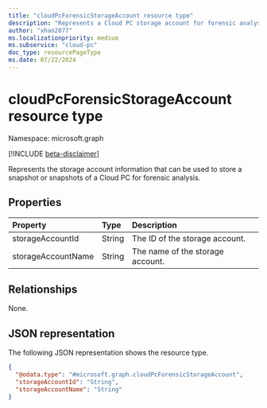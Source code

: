 ```yaml
---
title: "cloudPcForensicStorageAccount resource type"
description: "Represents a Cloud PC storage account for forensic analysis."
author: "xhan2077"
ms.localizationpriority: medium
ms.subservice: "cloud-pc"
doc_type: resourcePageType
ms.date: 07/22/2024
---
```


# cloudPcForensicStorageAccount resource type

Namespace: microsoft.graph

[!INCLUDE [beta-disclaimer](../../includes/beta-disclaimer.md)]

Represents the storage account information that can be used to store a snapshot or snapshots of a Cloud PC for forensic analysis.

## Properties
|Property|Type|Description|
|:---|:---|:---|
|storageAccountId|String|The ID of the storage account.|
|storageAccountName|String|The name of the storage account.|

## Relationships
None.

## JSON representation
The following JSON representation shows the resource type.
<!-- {
  "blockType": "resource",
  "keyProperty": "storageAccountId",
  "@odata.type": "microsoft.graph.cloudPcForensicStorageAccount",
  "baseType": "microsoft.graph.entity",
  "openType": false
}
-->
``` json
{
  "@odata.type": "#microsoft.graph.cloudPcForensicStorageAccount",
  "storageAccountId": "String",
  "storageAccountName": "String"
}
```

